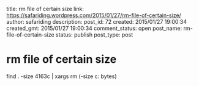 title: rm file of certain size
link: https://safariding.wordpress.com/2015/01/27/rm-file-of-certain-size/
author: safariding
description: 
post_id: 72
created: 2015/01/27 19:00:34
created_gmt: 2015/01/27 19:00:34
comment_status: open
post_name: rm-file-of-certain-size
status: publish
post_type: post

# rm file of certain size

find . -size 4163c | xargs rm (-size c: bytes)